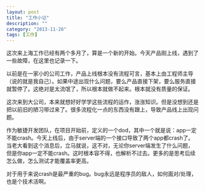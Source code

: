 ```yaml
---
layout: post
title: "工作小记"
description: ""
category: "2013-11-26"
tags: [工作]
---
```


这次来上海工作已经有两个多月了，算是一个新的开始。今天产品刚上线，遇到了一些故障，在这里也记录一下。

以前是在一家小的公司工作，产品上线根本没有流程可言，基本上由工程师主导（说的就是我自己）。如果中途出现什么问题，要么产品直接下架，要么服务直接就暂停了。这绝对是太流氓了，所以根本就做不起来。根本就没有质量的保证。

这次来到大公司，本来就想好好学学这些流程的运作，涨涨知识。但是没想到还是把以前旧的陋习带过来了。很多流程化一点的东西没有跟上，导致产品线上出现问题。

作为敏捷开发团队，在项目开始前，定义的一个dod，其中一个就是说：app一定不能crash。今天上线后，由于server端的一个接口导致了两个app都crash了。当老大看到这个消息后，立马就说，这不对，无论你server端发生了什么问题，但是你app一定不能crash。这时根本容不得，也解析不过去。更多的是思考后续怎么做，怎么测试才能覆盖率更高。

对于用于来说crash是最严重的bug。bug永远是程序员的敌人，如何面对/处理，也是个技术活啊。